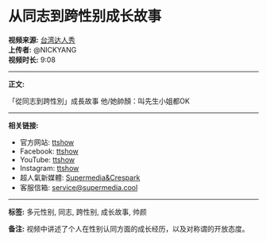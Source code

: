 # 从同志到跨性别成长故事

**视频来源:** [台湾达人秀](https://www.youtube.com/channel/UCIECJyQ6meDyN-UnVHgXAMA)  
**上传者:** @NICKYANG  
**视频时长:** 9:08

---

**正文:**

「從同志到跨性別」成長故事 他/她帥顏：叫先生小姐都OK

---

**相关链接:**
- 官方网站: [ttshow](https://www.ttshow.tw/)
- Facebook: [ttshow](http://s.ttshow.tw/ttnews)
- YouTube: [ttshow](http://s.ttshow.tw/ttnewsu2)
- Instagram: [ttshow](https://bit.ly/ttshow_news)
- 超人氣新媒體: [Supermedia&Crespark](https://www.supermedia.cool/)
- 客服信箱: service@supermedia.cool

---

**标签:** 多元性别, 同志, 跨性别, 成长故事, 帅颜

**备注:** 视频中讲述了个人在性别认同方面的成长经历，以及对称谓的开放态度。